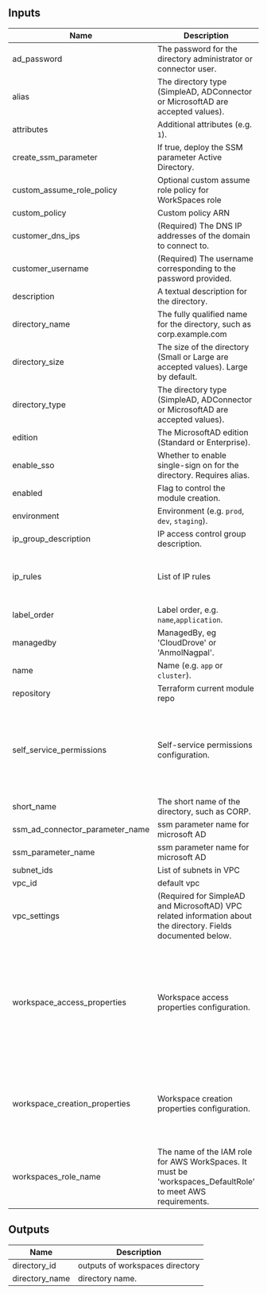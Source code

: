 ## Inputs

| Name | Description | Type | Default | Required |
|------|-------------|------|---------|:--------:|
| ad\_password | The password for the directory administrator or connector user. | `string` | `""` | no |
| alias | The directory type (SimpleAD, ADConnector or MicrosoftAD are accepted values). | `string` | `""` | no |
| attributes | Additional attributes (e.g. `1`). | `list(any)` | `[]` | no |
| create\_ssm\_parameter | If true, deploy the SSM parameter Active Directory. | `bool` | `false` | no |
| custom\_assume\_role\_policy | Optional custom assume role policy for WorkSpaces role | `string` | `null` | no |
| custom\_policy | Custom policy ARN | `string` | `""` | no |
| customer\_dns\_ips | (Required) The DNS IP addresses of the domain to connect to. | `list(string)` | `[]` | no |
| customer\_username | (Required) The username corresponding to the password provided. | `string` | `""` | no |
| description | A textual description for the directory. | `string` | `"Default Active Directory"` | no |
| directory\_name | The fully qualified name for the directory, such as corp.example.com | `string` | `"corp.example.com"` | no |
| directory\_size | The size of the directory (Small or Large are accepted values). Large by default. | `string` | `"Small"` | no |
| directory\_type | The directory type (SimpleAD, ADConnector or MicrosoftAD are accepted values). | `string` | `"SimpleAD"` | no |
| edition | The MicrosoftAD edition (Standard or Enterprise). | `string` | `"Standard"` | no |
| enable\_sso | Whether to enable single-sign on for the directory. Requires alias. | `bool` | `false` | no |
| enabled | Flag to control the module creation. | `bool` | `true` | no |
| environment | Environment (e.g. `prod`, `dev`, `staging`). | `string` | `""` | no |
| ip\_group\_description | IP access control group description. | `string` | `"IP Access Control Group for environment."` | no |
| ip\_rules | List of IP rules | <pre>list(object({<br>    source      = string<br>    description = string<br>  }))</pre> | `[]` | no |
| label\_order | Label order, e.g. `name`,`application`. | `list(any)` | `[]` | no |
| managedby | ManagedBy, eg 'CloudDrove' or 'AnmolNagpal'. | `string` | `"anmol@clouddrove.com"` | no |
| name | Name  (e.g. `app` or `cluster`). | `string` | `""` | no |
| repository | Terraform current module repo | `string` | `"https://github.com/clouddrove/terraform-aws-active-directory"` | no |
| self\_service\_permissions | Self-service permissions configuration. | <pre>object({<br>    change_compute_type  = bool<br>    increase_volume_size = bool<br>    rebuild_workspace    = bool<br>    restart_workspace    = bool<br>    switch_running_mode  = bool<br>  })</pre> | <pre>{<br>  "change_compute_type": true,<br>  "increase_volume_size": true,<br>  "rebuild_workspace": true,<br>  "restart_workspace": true,<br>  "switch_running_mode": true<br>}</pre> | no |
| short\_name | The short name of the directory, such as CORP. | `string` | `"CORP"` | no |
| ssm\_ad\_connector\_parameter\_name | ssm parameter name for microsoft AD | `string` | `"/workspace/Connector/password"` | no |
| ssm\_parameter\_name | ssm parameter name for microsoft AD | `string` | `"/workspace/microsoft-ad/password"` | no |
| subnet\_ids | List of subnets in VPC | `list(string)` | `null` | no |
| vpc\_id | default vpc | `string` | `""` | no |
| vpc\_settings | (Required for SimpleAD and MicrosoftAD) VPC related information about the directory. Fields documented below. | `map(string)` | `{}` | no |
| workspace\_access\_properties | Workspace access properties configuration. | <pre>object({<br>    device_type_android    = string<br>    device_type_chromeos   = string<br>    device_type_ios        = string<br>    device_type_linux      = string<br>    device_type_osx        = string<br>    device_type_web        = string<br>    device_type_windows    = string<br>    device_type_zeroclient = string<br>  })</pre> | <pre>{<br>  "device_type_android": "ALLOW",<br>  "device_type_chromeos": "ALLOW",<br>  "device_type_ios": "ALLOW",<br>  "device_type_linux": "ALLOW",<br>  "device_type_osx": "ALLOW",<br>  "device_type_web": "ALLOW",<br>  "device_type_windows": "ALLOW",<br>  "device_type_zeroclient": "ALLOW"<br>}</pre> | no |
| workspace\_creation\_properties | Workspace creation properties configuration. | <pre>object({<br>    custom_security_group_id            = string<br>    default_ou                          = string<br>    enable_internet_access              = bool<br>    enable_maintenance_mode             = bool<br>    user_enabled_as_local_administrator = bool<br>  })</pre> | <pre>{<br>  "custom_security_group_id": "",<br>  "default_ou": "",<br>  "enable_internet_access": true,<br>  "enable_maintenance_mode": false,<br>  "user_enabled_as_local_administrator": true<br>}</pre> | no |
| workspaces\_role\_name | The name of the IAM role for AWS WorkSpaces. It must be 'workspaces\_DefaultRole' to meet AWS requirements. | `string` | `"workspaces_DefaultRole"` | no |

## Outputs

| Name | Description |
|------|-------------|
| directory\_id | outputs of workspaces directory |
| directory\_name | directory name. |

